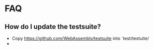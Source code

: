 # FAQ

## How do I update the testsuite?

- Copy https://github.com/WebAssembly/testsuite into `test/testuite/
-
